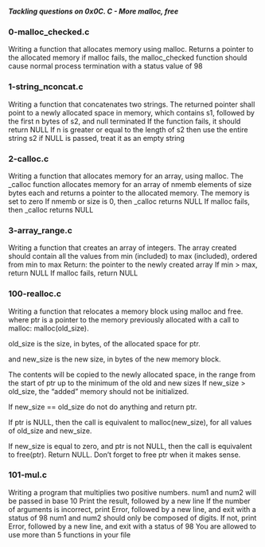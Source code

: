 ##### Tackling questions on 0x0C. C - More malloc, free

### 0-malloc_checked.c

Writing a function that allocates memory using malloc.
Returns a pointer to the allocated memory
if malloc fails, the malloc_checked function should cause normal process termination with a status value of 98

### 1-string_nconcat.c

Writing a function that concatenates two strings.
The returned pointer shall point to a newly allocated space in memory, which contains s1, followed by the first n bytes of s2, and null terminated
If the function fails, it should return NULL
If n is greater or equal to the length of s2 then use the entire string s2
if NULL is passed, treat it as an empty string

### 2-calloc.c

Writing a function that allocates memory for an array, using malloc.
The _calloc function allocates memory for an array of nmemb elements of size bytes each and returns a pointer to the allocated memory.
The memory is set to zero
If nmemb or size is 0, then _calloc returns NULL
If malloc fails, then _calloc returns NULL

### 3-array_range.c

Writing a function that creates an array of integers.
The array created should contain all the values from min (included) to max (included), ordered from min to max
Return: the pointer to the newly created array
If min > max, return NULL
If malloc fails, return NULL

### 100-realloc.c

Writing a function that relocates a memory block using malloc and free.
where ptr is a pointer to the memory previously allocated with a call to malloc: malloc(old_size).

old_size is the size, in bytes, of the allocated space for ptr.

and new_size is the new size, in bytes of the new memory block.

The contents will be copied to the newly allocated space, in the range from the start of ptr up to the minimum of the old and new sizes
If new_size > old_size, the “added” memory should not be initialized.

If new_size == old_size do not do anything and return ptr.

If ptr is NULL, then the call is equivalent to malloc(new_size), for all values of old_size and new_size.

If new_size is equal to zero, and ptr is not NULL, then the call is equivalent to free(ptr). Return NULL.
Don’t forget to free ptr when it makes sense.

### 101-mul.c

Writing a program that multiplies two positive numbers.
num1 and num2 will be passed in base 10
Print the result, followed by a new line
If the number of arguments is incorrect, print Error, followed by a new line, and exit with a status of 98
num1 and num2 should only be composed of digits. If not, print Error, followed by a new line, and exit with a status of 98
You are allowed to use more than 5 functions in your file
